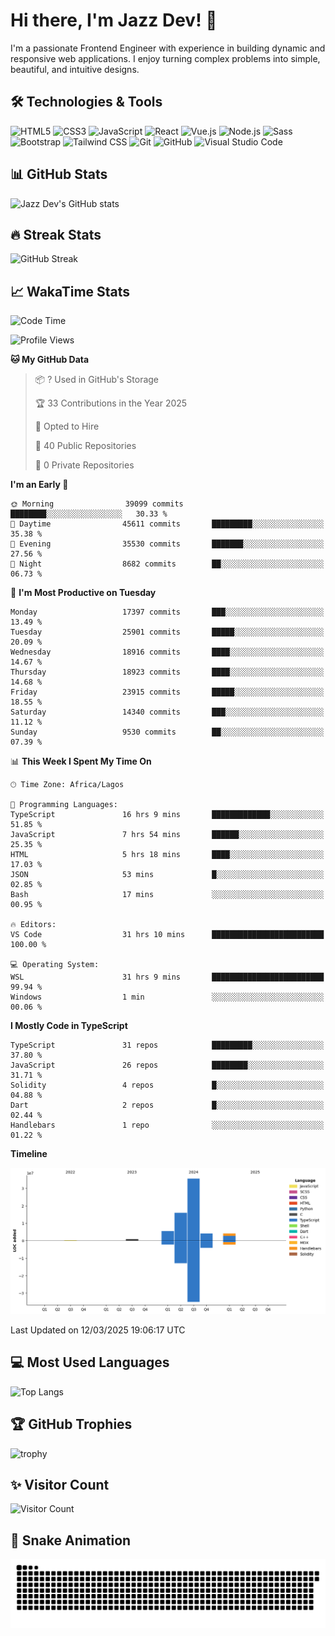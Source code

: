 # Hi there, I'm Jazz Dev! 👋

I'm a passionate Frontend Engineer with experience in building dynamic and responsive web applications. I enjoy turning complex problems into simple, beautiful, and intuitive designs.

## 🛠️ Technologies & Tools

![HTML5](https://img.shields.io/badge/-HTML5-E34F26?style=flat-square&logo=html5&logoColor=white)
![CSS3](https://img.shields.io/badge/-CSS3-1572B6?style=flat-square&logo=css3)
![JavaScript](https://img.shields.io/badge/-JavaScript-F7DF1E?style=flat-square&logo=javascript&logoColor=black)
![React](https://img.shields.io/badge/-React-61DAFB?style=flat-square&logo=react)
![Vue.js](https://img.shields.io/badge/-Vue.js-4FC08D?style=flat-square&logo=vue.js&logoColor=white)
![Node.js](https://img.shields.io/badge/-Node.js-339933?style=flat-square&logo=node.js&logoColor=white)
![Sass](https://img.shields.io/badge/-Sass-CC6699?style=flat-square&logo=sass&logoColor=white)
![Bootstrap](https://img.shields.io/badge/-Bootstrap-563D7C?style=flat-square&logo=bootstrap)
![Tailwind CSS](https://img.shields.io/badge/-Tailwind%20CSS-38B2AC?style=flat-square&logo=tailwind-css&logoColor=white)
![Git](https://img.shields.io/badge/-Git-F05032?style=flat-square&logo=git&logoColor=white)
![GitHub](https://img.shields.io/badge/-GitHub-181717?style=flat-square&logo=github)
![Visual Studio Code](https://img.shields.io/badge/-Visual%20Studio%20Code-007ACC?style=flat-square&logo=visual-studio-code)

## 📊 GitHub Stats

![Jazz Dev's GitHub stats](https://github-readme-stats.vercel.app/api?username=TheJazzDev&show_icons=true&theme=radical)

## 🔥 Streak Stats

![GitHub Streak](https://github-readme-streak-stats.herokuapp.com/?user=TheJazzDev&theme=radical)

## 📈 WakaTime Stats

<!--START_SECTION:waka-->
![Code Time](http://img.shields.io/badge/Code%20Time-2%2C846%20hrs%2026%20mins-blue)

![Profile Views](http://img.shields.io/badge/Profile%20Views-0-blue)

**🐱 My GitHub Data** 

> 📦 ? Used in GitHub's Storage 
 > 
> 🏆 33 Contributions in the Year 2025
 > 
> 💼 Opted to Hire
 > 
> 📜 40 Public Repositories 
 > 
> 🔑 0 Private Repositories 
 > 
**I'm an Early 🐤** 

```text
🌞 Morning                39099 commits       ████████░░░░░░░░░░░░░░░░░   30.33 % 
🌆 Daytime                45611 commits       █████████░░░░░░░░░░░░░░░░   35.38 % 
🌃 Evening                35530 commits       ███████░░░░░░░░░░░░░░░░░░   27.56 % 
🌙 Night                  8682 commits        ██░░░░░░░░░░░░░░░░░░░░░░░   06.73 % 
```
📅 **I'm Most Productive on Tuesday** 

```text
Monday                   17397 commits       ███░░░░░░░░░░░░░░░░░░░░░░   13.49 % 
Tuesday                  25901 commits       █████░░░░░░░░░░░░░░░░░░░░   20.09 % 
Wednesday                18916 commits       ████░░░░░░░░░░░░░░░░░░░░░   14.67 % 
Thursday                 18923 commits       ████░░░░░░░░░░░░░░░░░░░░░   14.68 % 
Friday                   23915 commits       █████░░░░░░░░░░░░░░░░░░░░   18.55 % 
Saturday                 14340 commits       ███░░░░░░░░░░░░░░░░░░░░░░   11.12 % 
Sunday                   9530 commits        ██░░░░░░░░░░░░░░░░░░░░░░░   07.39 % 
```


📊 **This Week I Spent My Time On** 

```text
🕑︎ Time Zone: Africa/Lagos

💬 Programming Languages: 
TypeScript               16 hrs 9 mins       █████████████░░░░░░░░░░░░   51.85 % 
JavaScript               7 hrs 54 mins       ██████░░░░░░░░░░░░░░░░░░░   25.35 % 
HTML                     5 hrs 18 mins       ████░░░░░░░░░░░░░░░░░░░░░   17.03 % 
JSON                     53 mins             █░░░░░░░░░░░░░░░░░░░░░░░░   02.85 % 
Bash                     17 mins             ░░░░░░░░░░░░░░░░░░░░░░░░░   00.95 % 

🔥 Editors: 
VS Code                  31 hrs 10 mins      █████████████████████████   100.00 % 

💻 Operating System: 
WSL                      31 hrs 9 mins       █████████████████████████   99.94 % 
Windows                  1 min               ░░░░░░░░░░░░░░░░░░░░░░░░░   00.06 % 
```

**I Mostly Code in TypeScript** 

```text
TypeScript               31 repos            █████████░░░░░░░░░░░░░░░░   37.80 % 
JavaScript               26 repos            ████████░░░░░░░░░░░░░░░░░   31.71 % 
Solidity                 4 repos             █░░░░░░░░░░░░░░░░░░░░░░░░   04.88 % 
Dart                     2 repos             █░░░░░░░░░░░░░░░░░░░░░░░░   02.44 % 
Handlebars               1 repo              ░░░░░░░░░░░░░░░░░░░░░░░░░   01.22 % 
```



**Timeline**

![Lines of Code chart](https://raw.githubusercontent.com/TheJazzDev/TheJazzDev/main/assets/bar_graph.png)


 Last Updated on 12/03/2025 19:06:17 UTC
<!--END_SECTION:waka-->

## 💻 Most Used Languages

![Top Langs](https://github-readme-stats.vercel.app/api/top-langs/?username=TheJazzDev&layout=compact&theme=radical)

## 🏆 GitHub Trophies

![trophy](https://github-profile-trophy.vercel.app/?username=TheJazzDev&theme=radical)

## ✨ Visitor Count

![Visitor Count](https://komarev.com/ghpvc/?username=TheJazzDev&color=blue)

## 🐍 Snake Animation

![GitHub Snake Animation](https://github.com/TheJazzDev/TheJazzDev/blob/output/github-contribution-grid-snake.svg)
